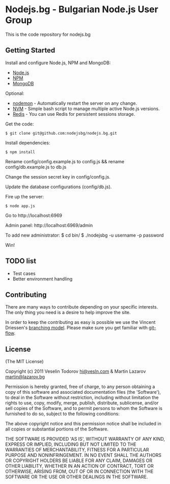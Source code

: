 # Nodejs.bg - Bulgarian Node.js User Group

This is the code repository for nodejs.bg

## Getting Started

Install and configure Node.js, NPM and MongoDB:

*	[Node.js](http://nodejs.org/)
*	[NPM](http://npmjs.org/)
*	[MongoDB](http://www.mongodb.org/)

Optional:
	
*	[nodemon](http://remy.github.com/nodemon/) - Automatically restart the server on any change.
*	[NVM](https://github.com/creationix/nvm) - Simple bash script to manage multiple active Node.js versions.
*	[Redis](http://redis.io/) - You can use Redis for persistent sessions storage.

Get the code:

	$ git clone git@github.com:nodejsbg/nodejs.bg.git

Install dependencies:

	$ npm install
  
Rename config/config.example.js to config.js && rename config/db.example.js to db.js

Change the session secret key in config/config.js.

Update the database configurations (config/db.js).

Fire up the server:

	$ node app.js
  
Go to http://localhost:6969

Admin panel: http://localhost:6969/admin

To add new administrator:
	$ cd bin/
	$ ./nodejsbg -u username -p password

Win!

## TODO list

* Test cases
* Better environment handling

## Contributing

There are many ways to contribute depending on your specific interests.
The only thing you need is a desire to help improve the site.

In order to keep the contributing as easy is possible we use the Vincent Driessen's [branching model](http://nvie.com/git-model).
Please make sure you get familiar with [git-flow](https://github.com/nvie/gitflow).

## License

(The MIT License)

Copyright (c) 2011 Veselin Todorov <hi@vesln.com> & Martin Lazarov <martin@lazarov.bg>

Permission is hereby granted, free of charge, to any person obtaining a copy of this software and associated documentation files (the 'Software'), to deal in the Software without restriction, including without limitation the rights to use, copy, modify, merge, publish, distribute, sublicense, and/or sell copies of the Software, and to permit persons to whom the Software is furnished to do so, subject to the following conditions:

The above copyright notice and this permission notice shall be included in all copies or substantial portions of the Software.

THE SOFTWARE IS PROVIDED 'AS IS', WITHOUT WARRANTY OF ANY KIND, EXPRESS OR IMPLIED, INCLUDING BUT NOT LIMITED TO THE WARRANTIES OF MERCHANTABILITY, FITNESS FOR A PARTICULAR PURPOSE AND NONINFRINGEMENT. IN NO EVENT SHALL THE AUTHORS OR COPYRIGHT HOLDERS BE LIABLE FOR ANY CLAIM, DAMAGES OR OTHER LIABILITY, WHETHER IN AN ACTION OF CONTRACT, TORT OR OTHERWISE, ARISING FROM, OUT OF OR IN CONNECTION WITH THE SOFTWARE OR THE USE OR OTHER DEALINGS IN THE SOFTWARE.